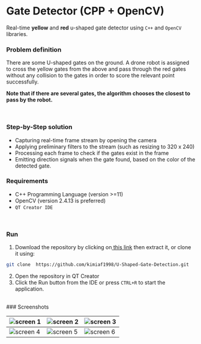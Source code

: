 #  Gate Detector (CPP + OpenCV)

Real-time **yellow** and **red** u-shaped gate detector using `C++` and `OpenCV` libraries.

### Problem definition
There are some U-shaped gates on the ground. A drone robot is assigned to cross the yellow gates from the above and pass through the red gates without any collision to the gates in order to score the relevant point successfully. 

**Note that if there are several gates, the algorithm chooses the closest to pass by the robot.**

<br/>


### Step-by-Step solution

- Capturing real-time frame stream by opening the camera
- Applying preliminary filters to the stream (such as resizing to 320 x 240)
- Processing each frame to check if the gates exist in the frame
- Emitting direction signals when the gate found, based on the color of the detected gate.


### Requirements
- C++ Programming Language (version >=11)
- OpenCV (version 2.4.13 is preferred)
- `QT Creator IDE`

<br/>

### Run


1. Download the repository by clicking on[ this link](https://github.com/kimiaf1998/U-Shaped-Gate-Detection/archive/refs/heads/master.zip " this link") then extract it, or clone it using:
```bash
git clone  https://github.com/kimiaf1998/U-Shaped-Gate-Detection.git
```

2. Open the repository in QT Creator
2. Click the Run button from the IDE or press `CTRL+R` to start the application.

<br/>
### Screenshots

| ![screen 1](https://github.com/kimiaf1998/U-Shaped-Gate-Detection/blob/master/screenshots/Screenshot%20from%202021-12-03%2017-47-23.png "screen 1")  | ![screen 2](https://github.com/kimiaf1998/U-Shaped-Gate-Detection/blob/master/screenshots/Screenshot%20from%202021-12-03%2017-47-48.png "screen 2")   |  ![screen 3](https://github.com/kimiaf1998/U-Shaped-Gate-Detection/blob/master/screenshots/Screenshot%20from%202021-12-03%2017-49-26.png "screen 3")  |
| ------------ | ------------ | ------------ |
|  ![screen 4](https://github.com/kimiaf1998/U-Shaped-Gate-Detection/blob/master/screenshots/Screenshot%20from%202021-12-03%2017-49-39.png "screen 4")  |  ![screen 5](https://github.com/kimiaf1998/U-Shaped-Gate-Detection/blob/master/screenshots/Screenshot%20from%202021-12-03%2017-48-47.png "screen 5	")  | ![screen 6](https://github.com/kimiaf1998/U-Shaped-Gate-Detection/blob/master/screenshots/Screenshot%20from%202021-12-03%2017-48-56.png "screen 6")  |
